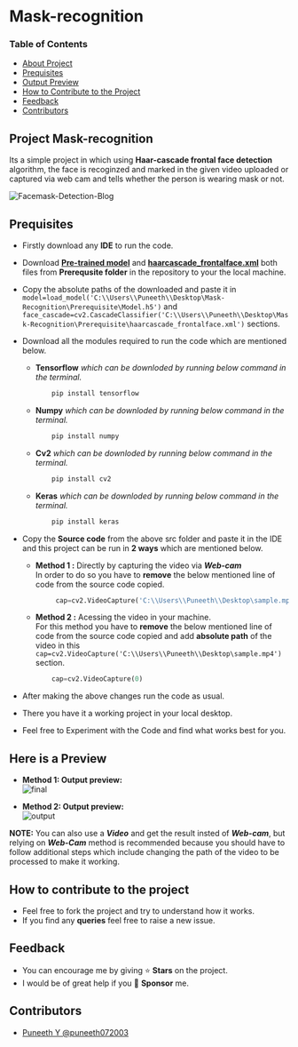 # **Mask-recognition**  
### **Table of Contents**  
-   [About Project](#project-mask-recognition)
-   [Prequisites](#prequisites)
-   [Output Preview](#here-is-a-preview)
-   [How to Contribute to the Project](#how-to-contribute-to-the-project)
-   [Feedback](#feedback)
-   [Contributors](#contributors)

## **Project Mask-recognition**
 Its a simple project in which using **Haar-cascade frontal face detection** algorithm, the face is recoginzed and marked in the given video uploaded or captured via web cam and tells whether the person is wearing mask or not.
 
   
 ![Facemask-Detection-Blog](https://user-images.githubusercontent.com/119479391/211579312-520bf0bb-80a2-4b0b-bdc8-079149fd42a5.jpg)
 
 ## **Prequisites**

- Firstly download any **IDE** to run the code.
- Download [**Pre-trained model**](/Prerequisite/Model.h5) and [**haarcascade_frontalface.xml**](/Prerequisite/haarcascade_frontalface.xml) both files from **Prerequsite folder** in the repository to your the local machine.

- Copy the absolute paths of the downloaded and paste it in `model=load_model('C:\\Users\\Puneeth\\Desktop\Mask-Recognition\Prerequisite\Model.h5')` and `face_cascade=cv2.CascadeClassifier('C:\\Users\\Puneeth\\Desktop\Mask-Recognition\Prerequisite\haarcascade_frontalface.xml')` sections.

- Download all the modules required to run the code which are mentioned below.
    - **Tensorflow** *which can be downloded by running below command in the terminal.*
        ```python 
            pip install tensorflow
        ```
        
    - **Numpy** *which can be downloded by running below command in the terminal.*
        ```python 
            pip install numpy
        ```
    - **Cv2** *which can be downloded by running below command in the terminal.*
        ```python 
            pip install cv2
        ```
    - **Keras** *which can be downloded by running below command in the terminal.*
        ```python 
            pip install keras
        ```
- Copy the **Source code** from the above src folder and paste it in the IDE and this project can be run in **2 ways** which are mentioned below.    
  - **Method 1 :** Directly by capturing the video via ***Web-cam***       
        In order to do so you have to **remove** the below mentioned line of code from the source code copied.  
       ```python 
            cap=cv2.VideoCapture('C:\\Users\\Puneeth\\Desktop\sample.mp4')
       ```
  - **Method 2 :** Acessing the video in your machine.    
       For this method you have to **remove** the below mentioned line of code from the source code copied and add **absolute path** of the video in this `cap=cv2.VideoCapture('C:\\Users\\Puneeth\\Desktop\sample.mp4')` section.  
       
       ```python 
           cap=cv2.VideoCapture(0)
       ```
- After making the above changes run the code as usual.
- There you have it a working project in your local desktop.
- Feel free to Experiment with the Code and find what works best for you.

## Here is a Preview 
- **Method 1: Output preview:**  
   ![final](https://user-images.githubusercontent.com/119479391/216803822-30964f99-5c4e-46a6-8e7b-1bf88ba693b1.png)

   
  
 - **Method 2: Output preview:**  
   ![output](https://user-images.githubusercontent.com/119479391/216803808-f4669f71-38f0-4bec-9a2d-61fd5de3991a.png)


**NOTE:** You can also use a ***Video*** and get the result insted of ***Web-cam***, but relying on ***Web-Cam*** method is recommended because you should have to follow additional steps which include changing the path of the video to be processed to make it working.

## How to contribute to the project
- Feel free to fork the project and try to understand how it works.
- If you find any **queries** feel free to raise a new issue.

## Feedback
- You can encourage me by giving ⭐ **Stars** on the project.
- I would be of great help if you 🚀 **Sponsor** me.

## Contributors
- [Puneeth Y @puneeth072003](https://github.com/puneeth072003)

